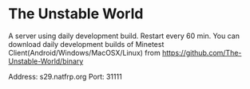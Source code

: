# The Unstable World

A server using daily development build. Restart every 60 min. You can download daily development builds of Minetest Client(Android/Windows/MacOSX/Linux) from https://github.com/The-Unstable-World/binary

Address: s29.natfrp.org Port: 31111
